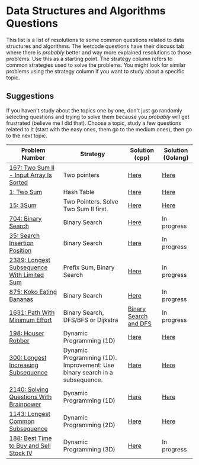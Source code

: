 # Data Structures and Algorithms Questions

This list is a list of resolutions to some common questions related to data structures and algorithms. The leetcode questions have their discuss tab where there is *probably* better and way more explained resolutions to those problems. Use this as a starting point. The strategy column refers to common strategies used to solve the problems. You might look for similar problems using the strategy column if you want to study about a specific topic.

## Suggestions

If you haven't study about the topics one by one, don't just go randomly selecting questions and trying to solve them because you *probably* will get frustrated (believe me I did that). Choose a topic, study a few questions related to it (start with the easy ones, them go to the medium ones), then go to the next topic.

| Problem Number | Strategy | Solution (cpp) | Solution (Golang) |
|----------------|----------|----------------|-------------------|
| [167: Two Sum II - Input Array Is Sorted](https://leetcode.com/problems/two-sum-ii-input-array-is-sorted/) | Two pointers | [Here](solutions/cpp/167/solution.cpp) | [Here](solutions/golang/167/solution.go) |
| [1: Two Sum](https://leetcode.com/problems/two-sum/) | Hash Table | [Here](solutions/cpp/1/solution.cpp) | [Here](solutions/golang/1/solution.go) |
| [15: 3Sum](https://leetcode.com/problems/3sum/) | Two Pointers. Solve Two Sum II first. | [Here](solutions/cpp/15/solution.cpp) | [Here](solutions/golang/15/solution.go) |
| [704: Binary Search](https://leetcode.com/problems/binary-search/) | Binary Search | [Here](solutions/cpp/704/solution.cpp) | In progress |
| [35: Search Insertion Position](https://leetcode.com/problems/search-insert-position/) | Binary Search | [Here](solutions/cpp/35/solution.cpp) | In progress |
| [2389: Longest Subsequence With Limited Sum](https://leetcode.com/problems/longest-subsequence-with-limited-sum/) | Prefix Sum, Binary Search | [Here](solutions/cpp/2389/solution.cpp) | In progress |
| [875: Koko Eating Bananas](https://leetcode.com/problems/koko-eating-bananas/) | Binary Search | [Here](solutions/cpp/875/solution.cpp) | In progress |
| [1631: Path With Minimum Effort](https://leetcode.com/problems/path-with-minimum-effort/) | Binary Search, DFS/BFS or Dijkstra | [Binary Search and DFS](solutions/cpp/1631/solution.cpp) | In progress |
| [198: Houser Robber](https://leetcode.com/problems/house-robber/submissions/)| Dynamic Programming (1D) | [Here](solutions/cpp/198/solution.cpp) | [Here](solutions/golang/198/solution.go) |
|[300: Longest Increasing Subsequence](https://leetcode.com/problems/longest-increasing-subsequence/)| Dynamic Programming (1D). Improvement: Use binary search in a subsequence. | [Here](solutions/cpp/300/solution.cpp) | [Here](solutions/golang/300/solution.go) |
|[2140: Solving Questions With Brainpower](https://leetcode.com/problems/solving-questions-with-brainpower/)| Dynamic Programming (1D) | [Here](solutions/cpp/2140/solution.cpp) | [Here](solutions/golang/2140/solution.go) |
| [1143: Longest Common Subsequence](https://leetcode.com/problems/longest-common-subsequence/) | Dynamic Programming (2D) | [Here](solutions/cpp/1143/solution.cpp) | [Here](solutions/golang/1143/solution.go) |
|[188: Best Time to Buy and Sell Stock IV](https://leetcode.com/problems/best-time-to-buy-and-sell-stock-iv/)| Dynamic Programming (3D) | [Here](solutions/cpp/188/solution.cpp) | In progress |